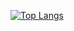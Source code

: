 [![Top Langs](https://github-readme-stats-rho-ten-94.vercel.app/api/top-langs/?username=juli0q&layout=compact&theme=radical&exclude_repo=github-readme-stats)](https://github.com/Juli0q/)

